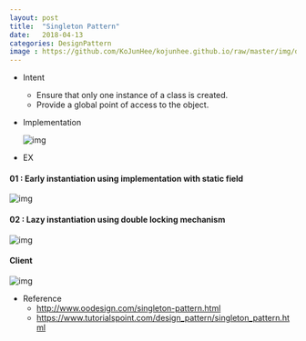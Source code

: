 ```yaml
---
layout: post
title:  "Singleton Pattern"
date:   2018-04-13
categories: DesignPattern
image : https://github.com/KoJunHee/kojunhee.github.io/raw/master/img/dpci.png
---
```




- Intent

  - Ensure that only one instance of a class is created.
  - Provide a global point of access to the object.

- Implementation

  ![img](https://github.com/KoJunHee/kojunhee.github.io/raw/master/img/si.png)


- EX

#### 01 : Early instantiation using implementation with static field

![img](https://github.com/KoJunHee/kojunhee.github.io/raw/master/img/SingleObject.png)



#### 02 : Lazy instantiation using double locking mechanism

![img](https://github.com/KoJunHee/kojunhee.github.io/raw/master/img/sgg.png)



#### Client

![img](https://github.com/KoJunHee/kojunhee.github.io/raw/master/img/SingletonPatternDemo.png)

- Reference
  - <http://www.oodesign.com/singleton-pattern.html>
  - https://www.tutorialspoint.com/design_pattern/singleton_pattern.html




